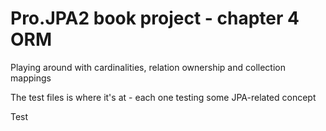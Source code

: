 # Pro.JPA2 book project - chapter 4 ORM

Playing around with cardinalities, relation ownership and collection mappings

The test files is where it's at - each one testing some JPA-related concept

Test
